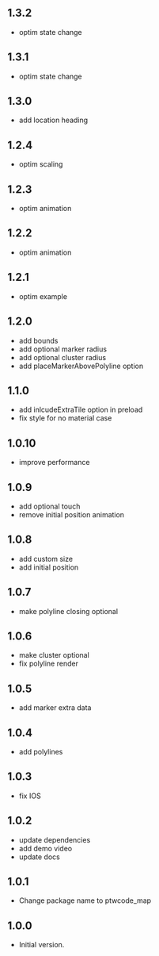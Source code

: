 ## 1.3.2
- optim state change

## 1.3.1
- optim state change

## 1.3.0
- add location heading

## 1.2.4
- optim scaling

## 1.2.3
- optim animation

## 1.2.2
- optim animation

## 1.2.1
- optim example

## 1.2.0
- add bounds
- add optional marker radius
- add optional cluster radius
- add placeMarkerAbovePolyline option

## 1.1.0
- add inlcudeExtraTile option in preload
- fix style for no material case

## 1.0.10
- improve performance

## 1.0.9
- add optional touch
- remove initial position animation

## 1.0.8
- add custom size
- add initial position

## 1.0.7
- make polyline closing optional

## 1.0.6
- make cluster optional
- fix polyline render

## 1.0.5
- add marker extra data

## 1.0.4
- add polylines

## 1.0.3
- fix IOS

## 1.0.2
- update dependencies
- add demo video
- update docs

## 1.0.1
- Change package name to ptwcode_map

## 1.0.0
- Initial version.

